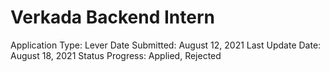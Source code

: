 # Verkada Backend Intern

Application Type: Lever
Date Submitted: August 12, 2021
Last Update Date: August 18, 2021
Status Progress: Applied, Rejected